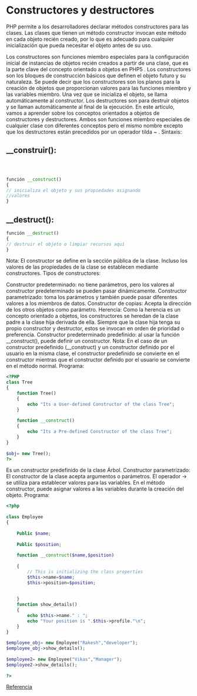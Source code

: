 # Constructores y destructores

PHP permite a los desarrolladores declarar métodos constructores para las clases. Las clases que tienen un método constructor invocan este método en cada objeto recién creado, por lo que es adecuado para cualquier inicialización que pueda necesitar el objeto antes de su uso.



Los constructores son funciones miembro especiales para la configuración inicial de instancias de objetos recién creados a partir de una clase, que es la parte clave del concepto orientado a objetos en PHP5 .
Los constructores son los bloques de construcción básicos que definen el objeto futuro y su naturaleza. Se puede decir que los constructores son los planos para la creación de objetos que proporcionan valores para las funciones miembro y las variables miembro.
Una vez que se inicializa el objeto, se llama automáticamente al constructor. Los destructores son para destruir objetos y se llaman automáticamente al final de la ejecución.
En este artículo, vamos a aprender sobre los conceptos orientados a objetos de constructores y destructores.
Ambos son funciones miembro especiales de cualquier clase con diferentes conceptos pero el mismo nombre excepto que los destructores están precedidos por un operador tilda ~ .
Sintaxis:

 ## __construir():

```php



función __construct()
{
// inicializa el objeto y sus propiedades asignando
//valores
}

```

## __destruct():

```php
función __destruct()
{
// destruir el objeto o limpiar recursos aquí
}
```



Nota: El constructor se define en la sección pública de la clase. Incluso los valores de las propiedades de la clase se establecen mediante constructores.
Tipos de constructores:


Constructor predeterminado: no tiene parámetros, pero los valores al constructor predeterminado se pueden pasar dinámicamente.
Constructor parametrizado: toma los parámetros y también puede pasar diferentes valores a los miembros de datos.
Constructor de copias: Acepta la dirección de los otros objetos como parámetro.
Herencia: Como la herencia es un concepto orientado a objetos, los constructores se heredan de la clase padre a la clase hija derivada de ella. Siempre que la clase hija tenga su propio constructor y destructor, estos se invocan en orden de prioridad o preferencia.
Constructor predeterminado predefinido: al usar la función __construct(), puede definir un constructor.
Nota: En el caso de un constructor predefinido (__construct) y un constructor definido por el usuario en la misma clase, el constructor predefinido se convierte en el constructor mientras que el constructor definido por el usuario se convierte en el método normal.
Programa:

```php
<?PHP
class Tree
{
    function Tree()
    {
        echo "Its a User-defined Constructor of the class Tree";
    }
 
    function __construct()
    {
        echo "Its a Pre-defined Constructor of the class Tree";
    }
}
 
$obj= new Tree();
?>

```

Es un constructor predefinido de la clase Árbol.
Constructor parametrizado: El constructor de la clase acepta argumentos o parámetros.
El operador -> se utiliza para establecer valores para las variables. En el método constructor, puede asignar valores a las variables durante la creación del objeto.
Programa:

```php
<?php
 
class Employee
{ 
     
    Public $name;
 
    Public $position;
 
    function __construct($name,$position)
 
    {
        // This is initializing the class properties
        $this->name=$name;
        $this->position=$position;
 
 
    }     
    function show_details()
    {
        echo $this->name." : ";
        echo "Your position is ".$this->profile."\n";
    }
}
     
$employee_obj= new Employee("Rakesh","developer");
$employee_obj->show_details();
     
$employee2= new Employee("Vikas","Manager");
$employee2->show_details();
 
?>
```
<a href="https://www.geeksforgeeks.org/php-constructors-and-destructors/">Referencia</a>